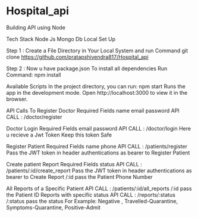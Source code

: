 # Hospital_api

Building API using Node

Tech Stack
Node Js
Mongo Db
Local Set Up


Step 1 :
Create a File Directory in Your Local System and run Command
git clone https://github.com/pratapshivendra817/Hospital_api



Step 2 :
Now u have package.json
To install all dependencies Run Command:
npm install

Available Scripts
In the project directory, you can run:
npm start
Runs the app in the development mode. Open http://localhost:3000 to view it in the browser.

API Calls
To Register Doctor
Required Fields
name
email
password
API CALL : /doctor/register

Doctor Login
Required Fields
email
password
API CALL : /doctor/login
Here u recieve a Jwt Token Keep this token Safe

Register Patient
Required Fields
name
phone
API CALL : /patients/register
Pass the JWT token in header authentications as bearer to Register Patient

Create patient Report
Required Fields
status
API CALL : /patients/:id/create_report
Pass the JWT token in header authentications as bearer to Create Report
/:id   pass the Patient Phone Number

All Reports of a Specific Patient
API CALL : /patients/:id/all_reports
/:id   pass the Patient ID
Reports with specific status
API CALL : /reports/:status
/:status   pass the status
For Example:
Negative , Travelled-Quarantine, Symptoms-Quarantine, Positive-Admit
